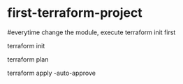 # first-terraform-project

#everytime change the module, execute terraform init first

terraform init


terraform plan


terraform apply -auto-approve

